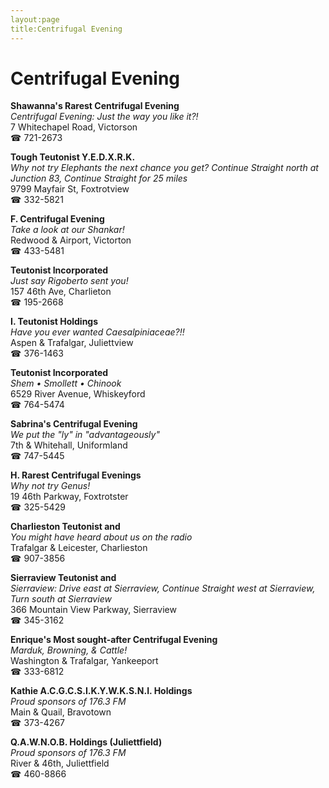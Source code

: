 ```yaml
---
layout:page
title:Centrifugal Evening
---
```

# Centrifugal Evening

**Shawanna's Rarest Centrifugal Evening**  
_Centrifugal Evening: Just the way you like it?!_  
7 Whitechapel Road, Victorson  
☎ 721-2673



**Tough Teutonist Y.E.D.X.R.K.**  
_Why not try Elephants the next chance you get? 
Continue Straight north at Junction 83, Continue Straight for 25 miles_  
9799 Mayfair St, Foxtrotview  
☎ 332-5821



**F. Centrifugal Evening**  
_Take a look at our Shankar!_  
Redwood & Airport, Victorton  
☎ 433-5481



**Teutonist Incorporated**  
_Just say Rigoberto sent you!_  
157 46th Ave, Charlieton  
☎ 195-2668



**I. Teutonist Holdings**  
_Have you ever wanted Caesalpiniaceae?!!_  
Aspen & Trafalgar, Juliettview  
☎ 376-1463



**Teutonist Incorporated**  
_Shem • Smollett • Chinook_  
6529 River Avenue, Whiskeyford  
☎ 764-5474



**Sabrina's Centrifugal Evening**  
_We put the "ly" in "advantageously"_  
7th & Whitehall, Uniformland  
☎ 747-5445



**H. Rarest Centrifugal Evenings**  
_Why not try Genus!_  
19 46th Parkway, Foxtrotster  
☎ 325-5429



**Charlieston Teutonist and**  
_You might have heard about us on the radio_  
Trafalgar & Leicester, Charlieston  
☎ 907-3856



**Sierraview Teutonist and**  
_Sierraview: Drive east at Sierraview, Continue Straight west at Sierraview, Turn south at Sierraview_  
366 Mountain View Parkway, Sierraview  
☎ 345-3162



**Enrique's Most sought-after Centrifugal Evening**  
_Marduk, Browning, & Cattle!_  
Washington & Trafalgar, Yankeeport  
☎ 333-6812



**Kathie A.C.G.C.S.I.K.Y.W.K.S.N.I. Holdings**  
_Proud sponsors of 176.3 FM_  
Main & Quail, Bravotown  
☎ 373-4267



**Q.A.W.N.O.B. Holdings (Juliettfield)**  
_Proud sponsors of 176.3 FM_  
River & 46th, Juliettfield  
☎ 460-8866



